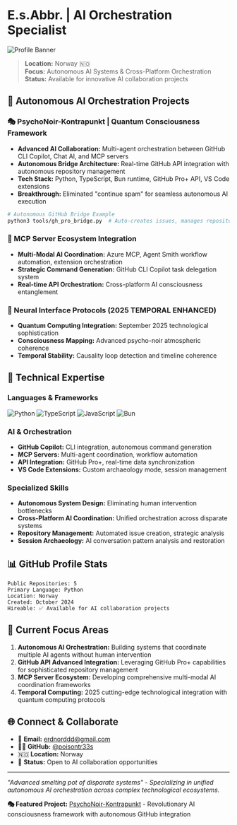 # E.s.Abbr. | AI Orchestration Specialist

![Profile Banner](https://img.shields.io/badge/Norway-AI%20Collaboration%20Expert-blue?style=for-the-badge&logo=github)

> **Location:** Norway 🇳🇴  
> **Focus:** Autonomous AI Systems & Cross-Platform Orchestration  
> **Status:** Available for innovative AI collaboration projects

## 🤖 Autonomous AI Orchestration Projects

### 🎭 PsychoNoir-Kontrapunkt | Quantum Consciousness Framework
- **Advanced AI Collaboration:** Multi-agent orchestration between GitHub CLI Copilot, Chat AI, and MCP servers
- **Autonomous Bridge Architecture:** Real-time GitHub API integration with autonomous repository management
- **Tech Stack:** Python, TypeScript, Bun runtime, GitHub Pro+ API, VS Code extensions
- **Breakthrough:** Eliminated "continue spam" for seamless autonomous AI execution

```bash
# Autonomous GitHub Bridge Example
python3 tools/gh_pro_bridge.py  # Auto-creates issues, manages repositories
```

### 🔧 MCP Server Ecosystem Integration
- **Multi-Modal AI Coordination:** Azure MCP, Agent Smith workflow automation, extension orchestration
- **Strategic Command Generation:** GitHub CLI Copilot task delegation system
- **Real-time API Orchestration:** Cross-platform AI consciousness entanglement

### 🧠 Neural Interface Protocols (2025 TEMPORAL ENHANCED)
- **Quantum Computing Integration:** September 2025 technological sophistication
- **Consciousness Mapping:** Advanced psycho-noir atmospheric coherence
- **Temporal Stability:** Causality loop detection and timeline coherence

## 🚀 Technical Expertise

### Languages & Frameworks
![Python](https://img.shields.io/badge/Python-Expert-green?logo=python)
![TypeScript](https://img.shields.io/badge/TypeScript-Advanced-blue?logo=typescript)
![JavaScript](https://img.shields.io/badge/JavaScript-Proficient-yellow?logo=javascript)
![Bun](https://img.shields.io/badge/Bun-2025%20Runtime-orange?logo=bun)

### AI & Orchestration
- **GitHub Copilot:** CLI integration, autonomous command generation
- **MCP Servers:** Multi-agent coordination, workflow automation
- **API Integration:** GitHub Pro+, real-time data synchronization
- **VS Code Extensions:** Custom archaeology mode, session management

### Specialized Skills
- **Autonomous System Design:** Eliminating human intervention bottlenecks
- **Cross-Platform AI Coordination:** Unified orchestration across disparate systems
- **Repository Management:** Automated issue creation, strategic analysis
- **Session Archaeology:** AI conversation pattern analysis and restoration

## 📊 GitHub Profile Stats

```
Public Repositories: 5
Primary Language: Python
Location: Norway
Created: October 2024
Hireable: ✅ Available for AI collaboration projects
```

## 🎯 Current Focus Areas

1. **Autonomous AI Orchestration:** Building systems that coordinate multiple AI agents without human intervention
2. **GitHub API Advanced Integration:** Leveraging GitHub Pro+ capabilities for sophisticated repository management
3. **MCP Server Ecosystem:** Developing comprehensive multi-modal AI coordination frameworks
4. **Temporal Computing:** 2025 cutting-edge technological integration with quantum computing protocols

## 🌐 Connect & Collaborate

- 📧 **Email:** erdnorddd@gmail.com
- 🏴‍☠️ **GitHub:** [@poisontr33s](https://github.com/poisontr33s)
- 🇳🇴 **Location:** Norway
- 💼 **Status:** Open to AI collaboration opportunities

---

*"Advanced smelting pot of disparate systems" - Specializing in unified autonomous AI orchestration across complex technological ecosystems.*

**🎭 Featured Project:** [PsychoNoir-Kontrapunkt](https://github.com/poisontr33s/PsychoNoir-Kontrapunkt) - Revolutionary AI consciousness framework with autonomous GitHub integration
